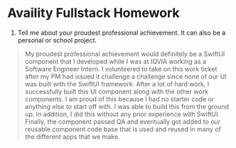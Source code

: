 # Availity Fullstack Homework


1.	Tell me about your proudest professional achievement.  It can also be a personal or school project.  

> My proudest professional achievement would definitely be a SwiftUI component that I developed while I was at IQVIA working as a Software Engineer Intern. I volunteered to take on this work ticket after my PM had issued it challenge a challenge since none of our UI was built with the SwiftUI framework. After a lot of hard work, I successfully built this UI component along with the other work components. I am proud of this because I had no starter code or anything else to start off with. I was able to build this from the ground up. In addition, I did this without any prior experience with SwiftUI. Finally, the component passed QA and eventually got added to our reusable component code base that is used and reused in many of the different apps that we make. 
    
